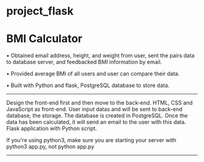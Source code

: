 # project_flask

# BMI Calculator

•	Obtained email address, height, and weight from user, sent the pairs data to database server, and feedbacked BMI information by email.

•	Provided average BMI of all users and user can compare their data.

•	Built with Python and flask, PostgreSQL database to store data.


***********************************************************************************************************************************************************************************


Design the front-end first and then move to the back-end.
HTML, CSS and JavaScript as front-end.
User input datas and will be sent to back-end database, the storage.
The database is created in PostgreSQL.
Once the data has been calculated, it will send an email to the user with this data.
Flask application with Python script.

If you're using python3, make sure you are starting your server with python3 app.py, not python app.py


***********************************************************************************************************************************************************************************




